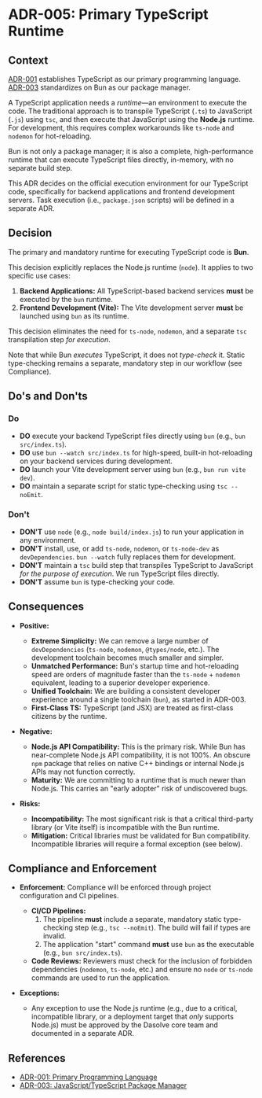 # ADR-005: Primary TypeScript Runtime

## Context

[ADR-001](./ADR-001.md) establishes TypeScript as our primary programming language. [ADR-003](./ADR-003.md) standardizes on Bun as our package manager.

A TypeScript application needs a _runtime_—an environment to execute the code. The traditional approach is to transpile TypeScript (`.ts`) to JavaScript (`.js`) using `tsc`, and then execute that JavaScript using the **Node.js** runtime. For development, this requires complex workarounds like `ts-node` and `nodemon` for hot-reloading.

Bun is not only a package manager; it is also a complete, high-performance runtime that can execute TypeScript files directly, in-memory, with no separate build step.

This ADR decides on the official execution environment for our TypeScript code, specifically for backend applications and frontend development servers. Task execution (i.e., `package.json` scripts) will be defined in a separate ADR.

## Decision

The primary and mandatory runtime for executing TypeScript code is **Bun**.

This decision explicitly replaces the Node.js runtime (`node`). It applies to two specific use cases:

1.  **Backend Applications:** All TypeScript-based backend services **must** be executed by the `bun` runtime.
2.  **Frontend Development (Vite):** The Vite development server **must** be launched using `bun` as its runtime.

This decision eliminates the need for `ts-node`, `nodemon`, and a separate `tsc` transpilation step _for execution_.

Note that while Bun _executes_ TypeScript, it does not _type-check_ it. Static type-checking remains a separate, mandatory step in our workflow (see Compliance).

## Do's and Don'ts

### Do

- **DO** execute your backend TypeScript files directly using `bun` (e.g., `bun src/index.ts`).
- **DO** use `bun --watch src/index.ts` for high-speed, built-in hot-reloading on your backend services during development.
- **DO** launch your Vite development server using `bun` (e.g., `bun run vite dev`).
- **DO** maintain a separate script for static type-checking using `tsc --noEmit`.

### Don't

- **DON'T** use `node` (e.g., `node build/index.js`) to run your application in any environment.
- **DON'T** install, use, or add `ts-node`, `nodemon`, or `ts-node-dev` as `devDependencies`. `bun --watch` fully replaces them for development.
- **DON'T** maintain a `tsc` build step that transpiles TypeScript to JavaScript _for the purpose of execution_. We run TypeScript files directly.
- **DON'T** assume `bun` is type-checking your code.

## Consequences

- **Positive:**

  - **Extreme Simplicity:** We can remove a large number of `devDependencies` (`ts-node`, `nodemon`, `@types/node`, etc.). The development toolchain becomes much smaller and simpler.
  - **Unmatched Performance:** Bun's startup time and hot-reloading speed are orders of magnitude faster than the `ts-node` + `nodemon` equivalent, leading to a superior developer experience.
  - **Unified Toolchain:** We are building a consistent developer experience around a single toolchain (`bun`), as started in ADR-003.
  - **First-Class TS:** TypeScript (and JSX) are treated as first-class citizens by the runtime.

- **Negative:**

  - **Node.js API Compatibility:** This is the primary risk. While Bun has near-complete Node.js API compatibility, it is not 100%. An obscure `npm` package that relies on native C++ bindings or internal Node.js APIs may not function correctly.
  - **Maturity:** We are committing to a runtime that is much newer than Node.js. This carries an "early adopter" risk of undiscovered bugs.

- **Risks:**
  - **Incompatibility:** The most significant risk is that a critical third-party library (or Vite itself) is incompatible with the Bun runtime.
  - **Mitigation:** Critical libraries must be validated for Bun compatibility. Incompatible libraries will require a formal exception (see below).

## Compliance and Enforcement

- **Enforcement:** Compliance will be enforced through project configuration and CI pipelines.

  - **CI/CD Pipelines:**
    1.  The pipeline **must** include a separate, mandatory static type-checking step (e.g., `tsc --noEmit`). The build will fail if types are invalid.
    2.  The application "start" command **must** use `bun` as the executable (e.g., `bun src/index.ts`).
  - **Code Reviews:** Reviewers must check for the inclusion of forbidden dependencies (`nodemon`, `ts-node`, etc.) and ensure no `node` or `ts-node` commands are used to run the application.

- **Exceptions:**
  - Any exception to use the Node.js runtime (e.g., due to a critical, incompatible library, or a deployment target that _only_ supports Node.js) must be approved by the Dasolve core team and documented in a separate ADR.

## References

- [ADR-001: Primary Programming Language](./ADR-001.md)
- [ADR-003: JavaScript/TypeScript Package Manager](./ADR-003.md)
